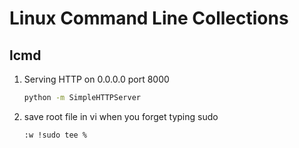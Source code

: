 Linux Command Line Collections 
======================

lcmd
-------

1. Serving HTTP on 0.0.0.0 port 8000
    ```bash
    python -m SimpleHTTPServer
    ```

2. save root file in vi when you forget typing sudo
    ```bash
    :w !sudo tee %
    ```




